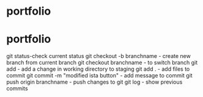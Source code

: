 # portfolio

# portfolio
git status-check current status
git checkout -b branchname - create new branch from current branch
git checkout branchname - to switch branch
git add - add a change in working directory to staging
git add . - add files to commit
git commit -m "modified ista button" - add message to commit
git push origin branchname - push changes to git
git log - show previous commits
